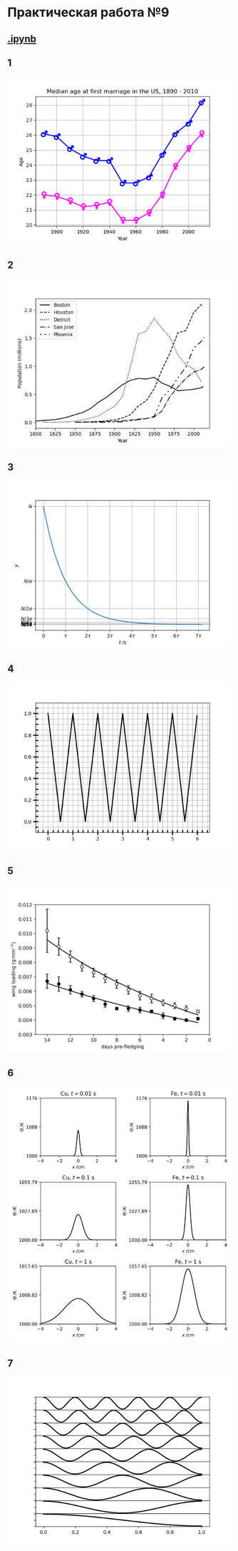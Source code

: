 # Практическая работа №9

<h2><a href="https://github.com/VolnovF/mdk0203/blob/master/Pr09.ipynb">.ipynb</a></h2>

## 1

<img src="pr9/p1.png">

## 2

<img src="pr9/p2.png">

## 3

<img src="pr9/p3.png">

## 4

<img src="pr9/p4.png">

## 5

<img src="pr9/p5.png">

## 6

<img src="pr9/p6.png">

## 7

<img src="pr9/p7.png">